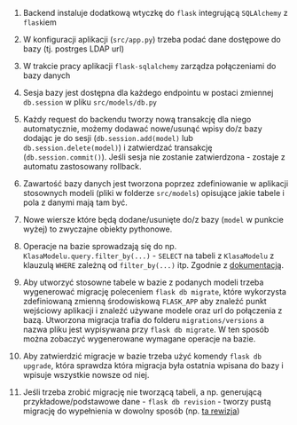 1. Backend instaluje dodatkową wtyczkę do `flask` integrującą `SQLAlchemy` z `flask`iem

2. W konfiguracji aplikacji (`src/app.py`) trzeba podać dane dostępowe do bazy (tj. postrges LDAP url)

3. W trakcie pracy aplikacji `flask-sqlalchemy` zarządza połączeniami do bazy danych

4. Sesja bazy jest dostępna dla każdego endpointu w postaci zmiennej `db.session` w pliku `src/models/db.py`

5. Każdy request do backendu tworzy nową transakcję dla niego automatycznie, możemy dodawać nowe/usunąć wpisy do/z bazy dodając je do sesji (`db.session.add(model)` lub `db.session.delete(model)`) i zatwierdzać transakcję (`db.session.commit()`). Jeśli sesja nie zostanie zatwierdzona - zostaje z automatu zastosowany rollback.

6. Zawartość bazy danych jest tworzona poprzez zdefiniowanie w aplikacji stosownych modeli (pliki w folderze `src/models`) opisujące jakie tabele i pola z danymi mają tam być.

7. Nowe wiersze które będą dodane/usunięte do/z bazy (`model` w punkcie wyżej) to zwyczajne obiekty pythonowe.

8. Operacje na bazie sprowadzają się do np. `KlasaModelu.query.filter_by(...)` - `SELECT` na tabeli z `KlasaModelu` z klauzulą `WHERE` zależną od `filter_by(...)` itp. Zgodnie z [dokumentacją](https://docs.sqlalchemy.org/en/14/).

9. Aby utworzyć stosowne tabele w bazie z podanych modeli trzeba wygenerować migrację poleceniem `flask db migrate`, które wykorzysta zdefiniowaną zmienną środowiskową `FLASK_APP` aby znaleźć punkt wejściowy aplikacji i znaleźć używane modele oraz url do połączenia z bazą. Utworzona migracja trafia do folderu `migrations/versions` a nazwa pliku jest wypisywana przy `flask db migrate`. W ten sposób można zobaczyć wygenerowane wymagane operacje na bazie.

10. Aby zatwierdzić migracje w bazie trzeba użyć komendy `flask db upgrade`, która sprawdza która migracja była ostatnia wpisana do bazy i wpisuje wszystkie nowsze od niej.

11. Jeśli trzeba zrobić migrację nie tworzącą tabeli, a np. generującą przykładowe/podstawowe dane - `flask db revision` - tworzy pustą migrację do wypełnienia w dowolny sposób (np. [ta rewizja](backend/migrations/versions/6677b1ebfa12_.py))
